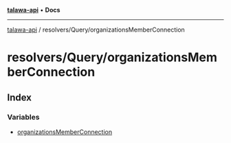 [**talawa-api**](../../../README.md) • **Docs**

***

[talawa-api](../../../modules.md) / resolvers/Query/organizationsMemberConnection

# resolvers/Query/organizationsMemberConnection

## Index

### Variables

- [organizationsMemberConnection](variables/organizationsMemberConnection.md)
